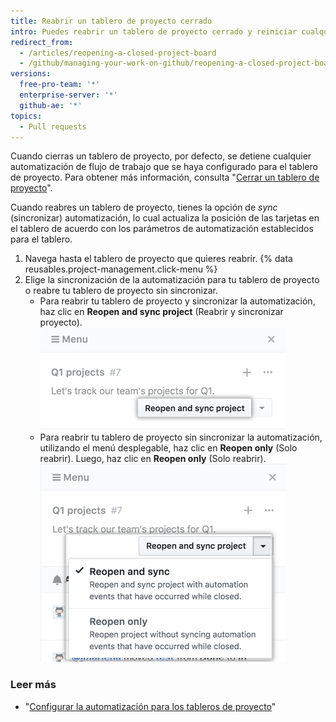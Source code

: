 ```yaml
---
title: Reabrir un tablero de proyecto cerrado
intro: Puedes reabrir un tablero de proyecto cerrado y reiniciar cualquier automatización de flujo de trabajo que se haya configurado para el tablero de proyecto.
redirect_from:
  - /articles/reopening-a-closed-project-board
  - /github/managing-your-work-on-github/reopening-a-closed-project-board
versions:
  free-pro-team: '*'
  enterprise-server: '*'
  github-ae: '*'
topics:
  - Pull requests
---
```

Cuando cierras un tablero de proyecto, por defecto, se detiene cualquier automatización de flujo de trabajo que se haya configurado para el tablero de proyecto. Para obtener más información, consulta "[Cerrar un tablero de proyecto](/articles/closing-a-project-board)".

Cuando reabres un tablero de proyecto, tienes la opción de *sync* (sincronizar) automatización, lo cual actualiza la posición de las tarjetas en el tablero de acuerdo con los parámetros de automatización establecidos para el tablero.

1. Navega hasta el tablero de proyecto que quieres reabrir.
{% data reusables.project-management.click-menu %}
3. Elige la sincronización de la automatización para tu tablero de proyecto o reabre tu tablero de proyecto sin sincronizar.
    - Para reabrir tu tablero de proyecto y sincronizar la automatización, haz clic en **Reopen and sync project** (Reabrir y sincronizar proyecto). ![Selecciona el botón "Reopen and resync project" (Reabrir y resincronizar proyecto)](/assets/images/help/projects/reopen-and-sync-project.png)
    - Para reabrir tu tablero de proyecto sin sincronizar la automatización, utilizando el menú desplegable, haz clic en **Reopen only** (Solo reabrir). Luego, haz clic en **Reopen only** (Solo reabrir). ![Menú desplegable para reabrir tablero de proyecto cerrado](/assets/images/help/projects/reopen-closed-project-board-drop-down-menu.png)

### Leer más

- "[Configurar la automatización para los tableros de proyecto](/articles/configuring-automation-for-project-boards)"
